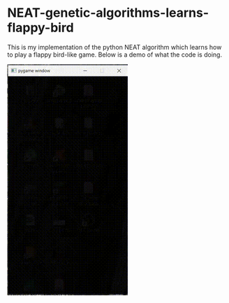 # NEAT-genetic-algorithms-learns-flappy-bird
This is my implementation of the python NEAT algorithm which learns how to play a flappy bird-like game. Below is a demo of what the code is doing.

![flappy bird](https://github.com/peterfazekas1999/NEAT-genetic-algorithms-learns-flappy-bird/blob/master/genetic_algo_vid.gif)
